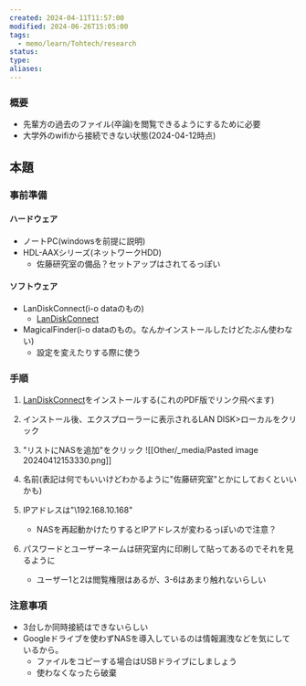 ```yaml
---
created: 2024-04-11T11:57:00
modified: 2024-06-26T15:05:00
tags:
  - memo/learn/Tohtech/research
status: 
type: 
aliases:
---
```

### 概要
- 先輩方の過去のファイル(卒論)を閲覧できるようにするために必要
- 大学外のwifiから接続できない状態(2024-04-12時点)
## 本題
### 事前準備
#### ハードウェア
- ノートPC(windowsを前提に説明)
- HDL-AAXシリーズ(ネットワークHDD)
	- 佐藤研究室の備品？セットアップはされてるっぽい
#### ソフトウェア
- LanDiskConnect(i-o dataのもの)
	- [LanDiskConnect](https://www.iodata.jp/lib/product/l/5160.htm)
- MagicalFinder(i-o dataのもの。なんかインストールしたけどたぶん使わない)
	- 設定を変えたりする際に使う
### 手順
1. [LanDiskConnect](https://www.iodata.jp/lib/product/l/5160.htm)をインストールする(これのPDF版でリンク飛べます)
2. インストール後、エクスプローラーに表示されるLAN DISK>ローカルをクリック
3. "リストにNASを追加"をクリック
![[Other/_media/Pasted image 20240412153330.png]]

1. 名前(表記は何でもいいけどわかるように"佐藤研究室"とかにしておくといいかも)
2. IPアドレスは"\\192.168.10.168"
	- NASを再起動かけたりするとIPアドレスが変わるっぽいので注意？
3. パスワードとユーザーネームは研究室内に印刷して貼ってあるのでそれを見るように
	- ユーザー1と2は閲覧権限はあるが、3-6はあまり触れないらしい
### 注意事項
- 3台しか同時接続はできないらしい
- Googleドライブを使わずNASを導入しているのは情報漏洩などを気にしているから。
	- ファイルをコピーする場合はUSBドライブにしましょう
	- 使わなくなったら破棄
